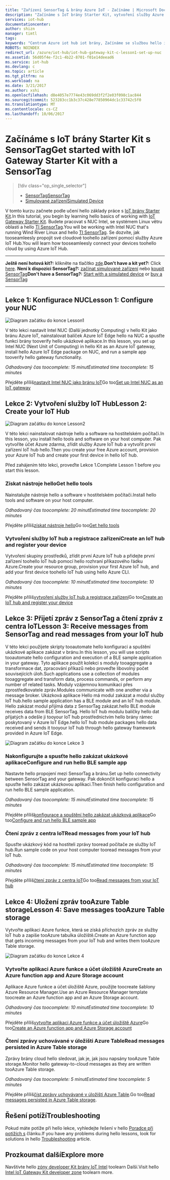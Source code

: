 ```yaml
---
title: "Zařízení SensorTag & brány Azure IoT - Začínáme | Microsoft Docs"
description: "Začínáme s IoT brány Starter Kit, vytvoření služby Azure IoT hub a připojit SensorTag a brány toohello IoT hub"
services: iot-hub
documentationcenter: 
author: shizn
manager: timtl
tags: 
keywords: "Centrum Azure iot hub iot brány, Začínáme se službou hello internet věcí, iot toolkit"
ROBOTS: NOINDEX
redirect_url: /azure/iot-hub/iot-hub-gateway-kit-c-lesson1-set-up-nuc
ms.assetid: 56d05f4e-f2c1-4b22-8701-f01e14deead6
ms.service: iot-hub
ms.devlang: c
ms.topic: article
ms.tgt_pltfrm: na
ms.workload: na
ms.date: 3/21/2017
ms.author: xshi
ms.openlocfilehash: d8e4057e7774e43c069dd3f2f2e03f098c1ac844
ms.sourcegitcommit: 523283cc1b3c37c428e77850964dc1c33742c5f0
ms.translationtype: MT
ms.contentlocale: cs-CZ
ms.lasthandoff: 10/06/2017
---
```

# <a name="get-started-with-iot-gateway-starter-kit-with-a-sensortag"></a><span data-ttu-id="cd45e-104">Začínáme s IoT brány Starter Kit s SensorTag</span><span class="sxs-lookup"><span data-stu-id="cd45e-104">Get started with IoT Gateway Starter Kit with a SensorTag</span></span>

> [!div class="op_single_selector"]
> * [<span data-ttu-id="cd45e-105">SensorTag</span><span class="sxs-lookup"><span data-stu-id="cd45e-105">SensorTag</span></span>](iot-hub-gateway-kit-c-get-started.md)
> * [<span data-ttu-id="cd45e-106">Simulované zařízení</span><span class="sxs-lookup"><span data-stu-id="cd45e-106">Simulated Device</span></span>](iot-hub-gateway-kit-c-sim-get-started.md)

<span data-ttu-id="cd45e-107">V tomto kurzu začnete podle učení hello základy práce s [IoT brány Starter Kit](https://aka.ms/gateway-kit).</span><span class="sxs-lookup"><span data-stu-id="cd45e-107">In this tutorial, you begin by learning hello basics of working with [IoT Gateway Starter Kit](https://aka.ms/gateway-kit).</span></span> <span data-ttu-id="cd45e-108">Budete pracovat s NUC Intel, se systémem Linux větru oblasti a hello [TI SensorTag](http://www.ti.com/ww/en/wireless_connectivity/sensortag2015/index.html#main).</span><span class="sxs-lookup"><span data-stu-id="cd45e-108">You will be working with Intel NUC that's running Wind River Linux and hello [TI SensorTag](http://www.ti.com/ww/en/wireless_connectivity/sensortag2015/index.html#main).</span></span> <span data-ttu-id="cd45e-109">Se dozvíte, jak tooseamleesly propojit své cloudové toohello zařízení pomocí služby Azure IoT Hub.</span><span class="sxs-lookup"><span data-stu-id="cd45e-109">You will learn how tooseamleesly connect your devices toohello cloud by using Azure IoT Hub.</span></span>

***
<span data-ttu-id="cd45e-110">**Ještě není hotová kit?:** klikněte na tlačítko [zde](https://aka.ms/gateway-kit).</span><span class="sxs-lookup"><span data-stu-id="cd45e-110">**Don't have a kit yet?:** Click [here](https://aka.ms/gateway-kit).</span></span> <span data-ttu-id="cd45e-111">**Není k dispozici SensorTag?:** [začínat simulované zařízení](iot-hub-gateway-kit-c-sim-get-started.md) nebo [koupit SensorTag](http://www.ti.com/ww/en/wireless_connectivity/sensortag2015/?INTC=SensorTag&HQS=sensortag)</span><span class="sxs-lookup"><span data-stu-id="cd45e-111">**Don't have a SensorTag?:** [Start with a simulated device](iot-hub-gateway-kit-c-sim-get-started.md) or [buy a SensorTag](http://www.ti.com/ww/en/wireless_connectivity/sensortag2015/?INTC=SensorTag&HQS=sensortag)</span></span>
***

## <a name="lesson-1-configure-your-nuc"></a><span data-ttu-id="cd45e-112">Lekce 1: Konfigurace NUC</span><span class="sxs-lookup"><span data-stu-id="cd45e-112">Lesson 1: Configure your NUC</span></span>
![Diagram začátku do konce Lesson1](media/iot-hub-gateway-kit-lessons/e2e-lesson1.png)

<span data-ttu-id="cd45e-114">V této lekci nastavit Intel NUC (Další jednotky Computing) v hello Kit jako bránu Azure IoT, nainstalovat balíček Azure IoT Edge hello na NUC a spusťte funkci brány tooverify hello ukázkové aplikace.</span><span class="sxs-lookup"><span data-stu-id="cd45e-114">In this lesson, you set up Intel NUC (Next Unit of Computing) in hello Kit as an Azure IoT gateway, install hello Azure IoT Edge package on NUC, and run a sample app tooverify hello gateway functionality.</span></span>

<span data-ttu-id="cd45e-115">*Odhadovaný čas toocomplete: 15 minut*</span><span class="sxs-lookup"><span data-stu-id="cd45e-115">*Estimated time toocomplete: 15 minutes*</span></span>

<span data-ttu-id="cd45e-116">Přejděte příliš[nastavit Intel NUC jako bránu IoT](iot-hub-gateway-kit-c-lesson1-set-up-nuc.md)</span><span class="sxs-lookup"><span data-stu-id="cd45e-116">Go too[Set up Intel NUC as an IoT gateway](iot-hub-gateway-kit-c-lesson1-set-up-nuc.md)</span></span>

## <a name="lesson-2-create-your-iot-hub"></a><span data-ttu-id="cd45e-117">Lekce 2: Vytvoření služby IoT Hub</span><span class="sxs-lookup"><span data-stu-id="cd45e-117">Lesson 2: Create your IoT Hub</span></span>
![Diagram začátku do konce Lesson2](media/iot-hub-gateway-kit-lessons/e2e-lesson2.png)

<span data-ttu-id="cd45e-119">V této lekci nainstalovat nástroje hello a software na hostitelském počítači.</span><span class="sxs-lookup"><span data-stu-id="cd45e-119">In this lesson, you install hello tools and software on your host computer.</span></span> <span data-ttu-id="cd45e-120">Pak vytvoříte účet Azure zdarma, zřídit služby Azure IoT hub a vytvořit první zařízení IoT hub hello.</span><span class="sxs-lookup"><span data-stu-id="cd45e-120">Then you create your free Azure account, provision your Azure IoT hub and create your first device in hello IoT hub.</span></span>

<span data-ttu-id="cd45e-121">Před zahájením této lekci, proveďte Lekce 1.</span><span class="sxs-lookup"><span data-stu-id="cd45e-121">Complete Lesson 1 before you start this lesson.</span></span>

### <a name="get-hello-tools"></a><span data-ttu-id="cd45e-122">Získat nástroje hello</span><span class="sxs-lookup"><span data-stu-id="cd45e-122">Get hello tools</span></span>
<span data-ttu-id="cd45e-123">Nainstalujte nástroje hello a software v hostitelském počítači.</span><span class="sxs-lookup"><span data-stu-id="cd45e-123">Install hello tools and software on your host computer.</span></span>

<span data-ttu-id="cd45e-124">*Odhadovaný čas toocomplete: 20 minut*</span><span class="sxs-lookup"><span data-stu-id="cd45e-124">*Estimated time toocomplete: 20 minutes*</span></span>

<span data-ttu-id="cd45e-125">Přejděte příliš[získat nástroje hello](iot-hub-gateway-kit-c-lesson2-get-the-tools-win32.md)</span><span class="sxs-lookup"><span data-stu-id="cd45e-125">Go too[Get hello tools](iot-hub-gateway-kit-c-lesson2-get-the-tools-win32.md)</span></span>

### <a name="create-an-iot-hub-and-register-your-device"></a><span data-ttu-id="cd45e-126">Vytvoření služby IoT hub a registrace zařízení</span><span class="sxs-lookup"><span data-stu-id="cd45e-126">Create an IoT hub and register your device</span></span>
<span data-ttu-id="cd45e-127">Vytvoření skupiny prostředků, zřídit první Azure IoT hub a přidejte první zařízení toohello IoT hub pomocí hello rozhraní příkazového řádku Azure.</span><span class="sxs-lookup"><span data-stu-id="cd45e-127">Create your resource group, provision your first Azure IoT hub, and add your first device toohello IoT hub using hello Azure CLI.</span></span>

<span data-ttu-id="cd45e-128">*Odhadovaný čas toocomplete: 10 minut*</span><span class="sxs-lookup"><span data-stu-id="cd45e-128">*Estimated time toocomplete: 10 minutes*</span></span>

<span data-ttu-id="cd45e-129">Přejděte příliš[vytvoření služby IoT hub a registrace zařízení](iot-hub-gateway-kit-c-lesson2-register-device.md)</span><span class="sxs-lookup"><span data-stu-id="cd45e-129">Go too[Create an IoT hub and register your device](iot-hub-gateway-kit-c-lesson2-register-device.md)</span></span>

## <a name="lesson-3-receive-messages-from-sensortag-and-read-messages-from-your-iot-hub"></a><span data-ttu-id="cd45e-130">Lekce 3: Přijetí zpráv z SensorTag a čtení zpráv z centra IoT</span><span class="sxs-lookup"><span data-stu-id="cd45e-130">Lesson 3: Receive messages from SensorTag and read messages from your IoT hub</span></span>
<span data-ttu-id="cd45e-131">V této lekci použijete skripty tooautomate hello konfiguraci a spuštění ukázkové aplikace zakázat v bránu.</span><span class="sxs-lookup"><span data-stu-id="cd45e-131">In this lesson, you will use scripts tooautomate hello configuration and execution of a BLE sample application in your gateway.</span></span> <span data-ttu-id="cd45e-132">Tyto aplikace použít kolekci s moduly tooaggregate a transformace dat, zpracování příkazů nebo proveďte libovolný počet souvisejících úloh.</span><span class="sxs-lookup"><span data-stu-id="cd45e-132">Such applications use a collection of modules tooaggregate and transform data, process commands, or perform any number of related tasks.</span></span> <span data-ttu-id="cd45e-133">Moduly vzájemnou komunikaci přes zprostředkovatele zpráv.</span><span class="sxs-lookup"><span data-stu-id="cd45e-133">Modules communicate with one another via a message broker.</span></span> <span data-ttu-id="cd45e-134">Ukázková aplikace Hello má modul zakázat a modul služby IoT hub.</span><span class="sxs-lookup"><span data-stu-id="cd45e-134">hello sample application has a BLE module and an IoT hub module.</span></span> <span data-ttu-id="cd45e-135">Hello zakázat modul přijímá data z SensorTag zakázat.</span><span class="sxs-lookup"><span data-stu-id="cd45e-135">hello BLE module receives data from BLE SensorTag.</span></span> <span data-ttu-id="cd45e-136">Hello IoT hub modulu balíčky hello dat přijatých a odešle ji tooyour IoT hub prostřednictvím hello brány rámec poskytovaný v Azure IoT Edge.</span><span class="sxs-lookup"><span data-stu-id="cd45e-136">hello IoT hub module packages hello data received and sends it tooyour IoT hub through hello gateway framework provided in Azure IoT Edge.</span></span>

![Diagram začátku do konce Lekce 3](media/iot-hub-gateway-kit-lessons/e2e-lesson3.png)

### <a name="configure-and-run-hello-ble-sample-app"></a><span data-ttu-id="cd45e-138">Nakonfigurujte a spusťte hello zakázat ukázkové aplikace</span><span class="sxs-lookup"><span data-stu-id="cd45e-138">Configure and run hello BLE sample app</span></span>
<span data-ttu-id="cd45e-139">Nastavte hello propojení mezi SensorTag a bránu.</span><span class="sxs-lookup"><span data-stu-id="cd45e-139">Set up hello connectivity between SensorTag and your gateway.</span></span> <span data-ttu-id="cd45e-140">Pak dokončit konfiguraci hello a spusťte hello zakázat ukázkovou aplikaci.</span><span class="sxs-lookup"><span data-stu-id="cd45e-140">Then finish hello configuration and run hello BLE sample application.</span></span>

<span data-ttu-id="cd45e-141">*Odhadovaný čas toocomplete: 15 minut*</span><span class="sxs-lookup"><span data-stu-id="cd45e-141">*Estimated time toocomplete: 15 minutes*</span></span>

<span data-ttu-id="cd45e-142">Přejděte příliš[konfigurace a spuštění hello zakázat ukázková aplikace](iot-hub-gateway-kit-c-lesson3-configure-ble-app.md)</span><span class="sxs-lookup"><span data-stu-id="cd45e-142">Go too[Configure and run hello BLE sample app](iot-hub-gateway-kit-c-lesson3-configure-ble-app.md)</span></span>

### <a name="read-messages-from-your-iot-hub"></a><span data-ttu-id="cd45e-143">Čtení zpráv z centra IoT</span><span class="sxs-lookup"><span data-stu-id="cd45e-143">Read messages from your IoT hub</span></span>
<span data-ttu-id="cd45e-144">Spusťte ukázkový kód na hostiteli zprávy tooread počítače ze služby IoT hub.</span><span class="sxs-lookup"><span data-stu-id="cd45e-144">Run sample code on your host computer tooread messages from your IoT hub.</span></span>

<span data-ttu-id="cd45e-145">*Odhadovaný čas toocomplete: 15 minut*</span><span class="sxs-lookup"><span data-stu-id="cd45e-145">*Estimated time toocomplete: 15 minutes*</span></span>

<span data-ttu-id="cd45e-146">Přejděte příliš[čtení zpráv z centra IoT](iot-hub-gateway-kit-c-lesson3-read-messages-from-hub.md)</span><span class="sxs-lookup"><span data-stu-id="cd45e-146">Go too[Read messages from your IoT hub](iot-hub-gateway-kit-c-lesson3-read-messages-from-hub.md)</span></span>

## <a name="lesson-4-save-messages-tooazure-table-storage"></a><span data-ttu-id="cd45e-147">Lekce 4: Uložení zpráv tooAzure Table storage</span><span class="sxs-lookup"><span data-stu-id="cd45e-147">Lesson 4: Save messages tooAzure Table storage</span></span>
<span data-ttu-id="cd45e-148">Vytvořte aplikaci Azure funkce, která se získá příchozích zpráv ze služby IoT hub a zapíše tooAzure tabulka úložiště.</span><span class="sxs-lookup"><span data-stu-id="cd45e-148">Create an Azure function app that gets incoming messages from your IoT hub and writes them tooAzure Table storage.</span></span>

![Diagram začátku do konce Lekce 4](media/iot-hub-gateway-kit-lessons/e2e-lesson4.png)

### <a name="create-an-azure-function-app-and-azure-storage-account"></a><span data-ttu-id="cd45e-150">Vytvořte aplikaci Azure funkce a účet úložiště Azure</span><span class="sxs-lookup"><span data-stu-id="cd45e-150">Create an Azure function app and Azure Storage account</span></span>
<span data-ttu-id="cd45e-151">Aplikace Azure funkce a účet úložiště Azure, použijte toocreate šablony Azure Resource Manager.</span><span class="sxs-lookup"><span data-stu-id="cd45e-151">Use an Azure Resource Manager template toocreate an Azure function app and an Azure Storage account.</span></span>

<span data-ttu-id="cd45e-152">*Odhadovaný čas toocomplete: 10 minut*</span><span class="sxs-lookup"><span data-stu-id="cd45e-152">*Estimated time toocomplete: 10 minutes*</span></span>

<span data-ttu-id="cd45e-153">Přejděte příliš[vytvořte aplikaci Azure funkce a účet úložiště Azure](iot-hub-gateway-kit-c-lesson4-deploy-resource-manager-template.md)</span><span class="sxs-lookup"><span data-stu-id="cd45e-153">Go too[Create an Azure function app and Azure Storage account](iot-hub-gateway-kit-c-lesson4-deploy-resource-manager-template.md)</span></span>

### <a name="read-messages-persisted-in-azure-table-storage"></a><span data-ttu-id="cd45e-154">Čtení zprávy uchovávané v úložišti Azure Table</span><span class="sxs-lookup"><span data-stu-id="cd45e-154">Read messages persisted in Azure Table storage</span></span>
<span data-ttu-id="cd45e-155">Zprávy brány cloud hello sledovat, jak je, jak jsou napsány tooAzure Table storage.</span><span class="sxs-lookup"><span data-stu-id="cd45e-155">Monitor hello gateway-to-cloud messages as they are written tooAzure Table storage.</span></span>

<span data-ttu-id="cd45e-156">*Odhadovaný čas toocomplete: 5 minut*</span><span class="sxs-lookup"><span data-stu-id="cd45e-156">*Estimated time toocomplete: 5 minutes*</span></span>

<span data-ttu-id="cd45e-157">Přejděte příliš[číst zprávy uchovávané v úložišti Azure Table](iot-hub-gateway-kit-c-lesson4-read-table-storage.md).</span><span class="sxs-lookup"><span data-stu-id="cd45e-157">Go too[Read messages persisted in Azure Table storage](iot-hub-gateway-kit-c-lesson4-read-table-storage.md).</span></span>

## <a name="troubleshooting"></a><span data-ttu-id="cd45e-158">Řešení potíží</span><span class="sxs-lookup"><span data-stu-id="cd45e-158">Troubleshooting</span></span>
<span data-ttu-id="cd45e-159">Pokud máte potíže při hello lekce, vyhledejte řešení v hello [Poradce při potížích s](iot-hub-gateway-kit-c-troubleshooting.md) článku.</span><span class="sxs-lookup"><span data-stu-id="cd45e-159">If you have any problems during hello lessons, look for solutions in hello [Troubleshooting](iot-hub-gateway-kit-c-troubleshooting.md) article.</span></span>

## <a name="explore-more"></a><span data-ttu-id="cd45e-160">Prozkoumat další</span><span class="sxs-lookup"><span data-stu-id="cd45e-160">Explore more</span></span>
<span data-ttu-id="cd45e-161">Navštivte hello [zóny developer Kit brány IoT Intel](http://software.intel.com/iot/microsoft-azure) toolearn Další.</span><span class="sxs-lookup"><span data-stu-id="cd45e-161">Visit hello [Intel IoT Gateway Kit developer zone](http://software.intel.com/iot/microsoft-azure) toolearn more.</span></span>
